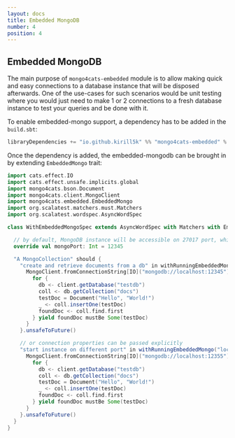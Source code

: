 ```yaml
---
layout: docs
title: Embedded MongoDB
number: 4
position: 4
---
```


## Embedded MongoDB

The main purpose of `mongo4cats-embedded` module is to allow making quick and easy connections to a database instance that will be disposed afterwards.
One of the use-cases for such scenarios would be unit testing where you would just need to make 1 or 2 connections to a fresh database instance to test your queries and be done with it.

To enable embedded-mongo support, a dependency has to be added in the `build.sbt`:
```scala
libraryDependencies += "io.github.kirill5k" %% "mongo4cats-embedded" % "<version>"
```

Once the dependency is added, the embedded-mongodb can be brought in by extending `EmbeddedMongo` trait:

```scala
import cats.effect.IO
import cats.effect.unsafe.implicits.global
import mongo4cats.bson.Document
import mongo4cats.client.MongoClient
import mongo4cats.embedded.EmbeddedMongo
import org.scalatest.matchers.must.Matchers
import org.scalatest.wordspec.AsyncWordSpec

class WithEmbeddedMongoSpec extends AsyncWordSpec with Matchers with EmbeddedMongo {

  // by default, MongoDB instance will be accessible on 27017 port, which can be overridden:
  override val mongoPort: Int = 12345

  "A MongoCollection" should {
    "create and retrieve documents from a db" in withRunningEmbeddedMongo {
      MongoClient.fromConnectionString[IO]("mongodb://localhost:12345").use { client =>
        for {
          db <- client.getDatabase("testdb")
          coll <- db.getCollection("docs")
          testDoc = Document("Hello", "World!")
          _ <- coll.insertOne(testDoc)
          foundDoc <- coll.find.first
        } yield foundDoc mustBe Some(testDoc)
      }
    }.unsafeToFuture()

    // or connection properties can be passed explicitly
    "start instance on different port" in withRunningEmbeddedMongo("localhost", 12355) {
      MongoClient.fromConnectionString[IO]("mongodb://localhost:12355").use { client =>
        for {
          db <- client.getDatabase("testdb")
          coll <- db.getCollection("docs")
          testDoc = Document("Hello", "World!")
          _ <- coll.insertOne(testDoc)
          foundDoc <- coll.find.first
        } yield foundDoc mustBe Some(testDoc)
      }
    }.unsafeToFuture()
  }
}

```